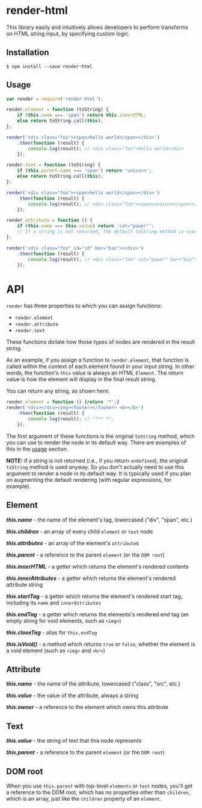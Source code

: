 # render-html
This library easily and intuitively allows developers to perform transforms on HTML string input, by specifying custom logic.

## Installation
```
$ npm install --save render-html
```

## Usage
```javascript
var render = require('render-html');

render.element = function (toString) {
	if (this.name === 'span') return this.innerHTML;
	else return toString.call(this);
};

render('<div class="foo"><span>hello world</span></div>')
	.then(function (result) {
		console.log(result); // <div class="foo">hello world</div>
	});
```

```javascript
render.text = function (toString) {
	if (this.parent.name === 'span') return 'unicorn';
	else return toString.call(this);
};

render('<div class="foo"><span>hello world</span></div>')
	.then(function (result) {
		console.log(result); // <div class="foo"><span>unicorn</span></div>
	});
```

```javascript
render.attribute = function () {
	if (this.name === this.value) return 'cat="power"';
	// If a string is not returned, the default toString method is used anyway
};

render('<div class="foo" id="id" bar="baz"></div>')
	.then(function (result) {
		console.log(result); // <div class="foo" cat="power" bar="baz"></div>
	});
```

# API

`render` has three properties to which you can assign functions:
* `render.element`
* `render.attribute`
* `render.text`

These functions dictate how those types of nodes are rendered in the result string.

As an example, if you assign a function to `render.element`, that function is called within the context of each element found in your input string. In other words, the function's `this` value is always an HTML `Element`. The return value is how the element will display in the final result string.

You can return any string, as shown here:
```javascript
render.element = function () {return '*';}
render('<div></div><img><footer></footer> <b></b>')
	.then(function (result) {
		console.log(result); // "*** *";
	});
```

The first argument of these functions is the original `toString` method, which you can use to render the node in its default way. There are examples of this in the [usage](#usage) section. 

**NOTE:** if a string is not returned (i.e., if you return `undefined`), the original `toString` method is used anyway. So you don't actually need to use this argument to render a node in its default way. It is typically used if you plan on augmenting the default rendering (with regular expressions, for example).

## Element

_**this.name**_ - the name of the element's tag, lowercased ("div", "span", etc.)

_**this.children**_ - an array of every child `element` or `text` node

_**this.attributes**_ - an array of the element's `attribute`s

_**this.parent**_ - a reference to the parent `element` (or the `DOM root`)

_**this.innerHTML**_ - a getter which returns the element's rendered contents

_**this.innerAttributes**_ - a getter which returns the element's rendered attribute string

_**this.startTag**_ - a getter which returns the element's rendered start tag, including its `name` and `innerAttributes`

_**this.endTag**_ - a getter which returns the elements's rendered end tag (an empty string for void elements, such as `<img>`)

_**this.closeTag**_ - alias for `this.endTag`

_**this.isVoid()**_ - a method which returns `true` or `false`, whether the element is a void element (such as `<img>` and `<br>`)

## Attribute

_**this.name**_ - the name of the attribute, lowercased ("class", "src", etc.)

_**this.value**_ - the value of the attribute, always a string

_**this.owner**_ - a reference to the element which owns this attribute

## Text

_**this.value**_ - the string of text that this node represents

_**this.parent**_ - a reference to the parent `element` (or the `DOM root`)

## DOM root

When you use `this.parent` with top-level `elements` or `text` nodes, you'll get a reference to the DOM root, which has no properties other than `children`, which is an array, just like the `children` property of an `element`.

